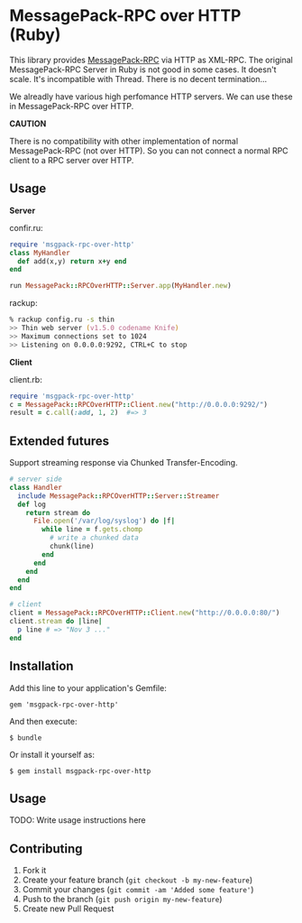 # MessagePack-RPC over HTTP (Ruby)

This library provides [MessagePack-RPC](https://github.com/msgpack/msgpack-rpc) via HTTP as XML-RPC.
The original MessagePack-RPC Server in Ruby is not good in some cases.
It doesn't scale. It's incompatible with Thread. There is no decent termination...

We alreadly have various high perfomance HTTP servers.
We can use these in MessagePack-RPC over HTTP.

**CAUTION**

There is no compatibility with other implementation of normal MessagePack-RPC (not over HTTP).
So you can not connect a normal RPC client to a RPC server over HTTP.

## Usage

**Server**

confir.ru:
```ruby
require 'msgpack-rpc-over-http'
class MyHandler
  def add(x,y) return x+y end
end

run MessagePack::RPCOverHTTP::Server.app(MyHandler.new)
```

rackup:
```zsh
% rackup config.ru -s thin
>> Thin web server (v1.5.0 codename Knife)
>> Maximum connections set to 1024
>> Listening on 0.0.0.0:9292, CTRL+C to stop
```

**Client**

client.rb:
```ruby
require 'msgpack-rpc-over-http'
c = MessagePack::RPCOverHTTP::Client.new("http://0.0.0.0:9292/")
result = c.call(:add, 1, 2)  #=> 3
```

## Extended futures

Support streaming response via Chunked Transfer-Encoding.

```ruby
# server side
class Handler
  include MessagePack::RPCOverHTTP::Server::Streamer
  def log
    return stream do
      File.open('/var/log/syslog') do |f|
        while line = f.gets.chomp
          # write a chunked data
          chunk(line)
        end
      end
    end
  end
end

# client
client = MessagePack::RPCOverHTTP::Client.new("http://0.0.0.0:80/")
client.stream do |line|
  p line # => "Nov 3 ..."
end
```

## Installation

Add this line to your application's Gemfile:

    gem 'msgpack-rpc-over-http'

And then execute:

    $ bundle

Or install it yourself as:

    $ gem install msgpack-rpc-over-http

## Usage

TODO: Write usage instructions here

## Contributing

1. Fork it
2. Create your feature branch (`git checkout -b my-new-feature`)
3. Commit your changes (`git commit -am 'Added some feature'`)
4. Push to the branch (`git push origin my-new-feature`)
5. Create new Pull Request
